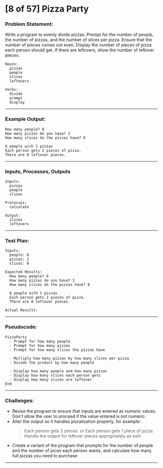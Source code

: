 # [8 of 57] Pizza Party

### Problem Statement:

Write a program to evenly divide pizzas. Prompt for the number of people, the number of pizzas, and the number of slices per pizza. Ensure that the number of pieces comes out even. Display the number of pieces of pizza each person should get. If there are leftovers, show the number of leftover pieces.

    Nouns:
      pizzas
      people
      slices
      leftovers

    Verbs:
      divide
      prompt
      display

---
### Example Output:

    How many people? 8
    How many pizzas do you have? 2
    How many slices do the pizzas have? 8

    8 people with 2 pizzas
    Each person gets 2 pieces of pizza.
    There are 0 leftover pieces.

---
### Inputs, Processes, Outputs

    Inputs:
      pizzas
      people
      slices

    Processes:
      calculate

    Output:
      slices
      leftovers

---
### Test Plan:

    Inputs:
      people: 8
      pizzas: 2
      slices: 8

    Expected Results:
      How many people? 8
      How many pizzas do you have? 2
      How many slices do the pizzas have? 8

      8 people with 2 pizzas
      Each person gets 2 pieces of pizza.
      There are 0 leftover pieces.

    Actual Results:

---
### Pseudocode:

    PizzaParty
      - Prompt for how many people
      - Prompt for how many pizzas
      - Prompt for how many slices the pizzas have

      - Multiply how many pizzas by how many slices per pizza
      - Divide the product by how many people 

      - Display how many people and how many pizzas
      - Display how many slices each person gets
      - Display how many slices are leftover
    End
---
### Challenges:

* Revise the program to ensure that inputs are entered as numeric values. Don't allow the user to proceed if the value entered is not numeric.
* Alter the output so it handles pluralization properly, for example:
  > Each person gets 2 pieces.
  > or
  > Each person gets 1 piece of pizza.
  > Handle the output for leftover pieces appropriately as well.
* Create a variant of the program that prompts for the number of people and the number of pices each person wants, and calculate how many full pizzas you need to purchase

---
